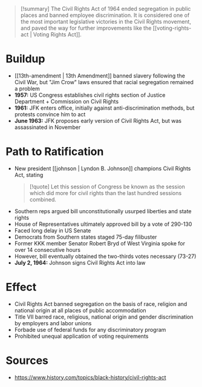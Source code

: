 > [!summary]
> The Civil Rights Act of 1964 ended segregation in public places and banned employee discrimination. It is considered one of the most important legislative victories in the Civil Rights movement, and paved the way for further improvements like the [[voting-rights-act | Voting Rights Act]].

# Buildup

- [[13th-amendment | 13th Amendment]] banned slavery following the Civil War, but "Jim Crow" laws ensured that racial segregation remained a problem
- **1957:** US Congress establishes civil rights section of Justice Department + Commission on Civil Rights
- **1961:** JFK enters office, initially against anti-discrimination methods, but protests convince him to act
- **June 1963:** JFK proposes early version of Civil Rights Act, but was assassinated in November

# Path to Ratification

- New president [[johnson | Lyndon B. Johnson]] champions Civil Rights Act, stating
  > [!quote]
  > Let this session of Congress be known as the session which did more for civil rights than the last hundred sessions combined.
- Southern reps argued bill unconstitutionally usurped liberties and state rights
- House of Representatives ultimately approved bill by a vote of 290-130
- Faced long delay in US Senate
- Democrats from Southern states staged 75-day filibuster
- Former KKK member Senator Robert Bryd of West Virginia spoke for over 14 consecutive hours
- However, bill eventually obtained the two-thirds votes necessary (73-27)
- **July 2, 1964:** Johnson signs Civil Rights Act into law

# Effect

- Civil Rights Act banned segregation on the basis of race, religion and national origin at all places of public accommodation
- Title VII barred race, religious, national origin and gender discrimination by employers and labor unions
- Forbade use of federal funds for any discriminatory program
- Prohibited unequal application of voting requirements

# Sources

- https://www.history.com/topics/black-history/civil-rights-act
